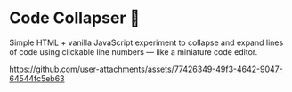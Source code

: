# Code Collapser 🧩

Simple HTML + vanilla JavaScript experiment to collapse and expand lines of code using clickable line numbers — like a miniature code editor.

https://github.com/user-attachments/assets/77426349-49f3-4642-9047-64544fc5eb63
